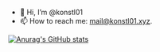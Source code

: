 - 👋 Hi, I’m @konstl01
- 📫 How to reach me: mail@konstl01.xyz.

[![Anurag's GitHub stats](https://github-readme-stats.vercel.app/api?username=konstl01&theme=tokyonight)](https://github.com/anuraghazra/github-readme-stats)
<!---
konstl01/konstl01 is a ✨ special ✨ repository because its `README.md` (this file) appears on your GitHub profile.
You can click the Preview link to take a look at your changes.
--->
